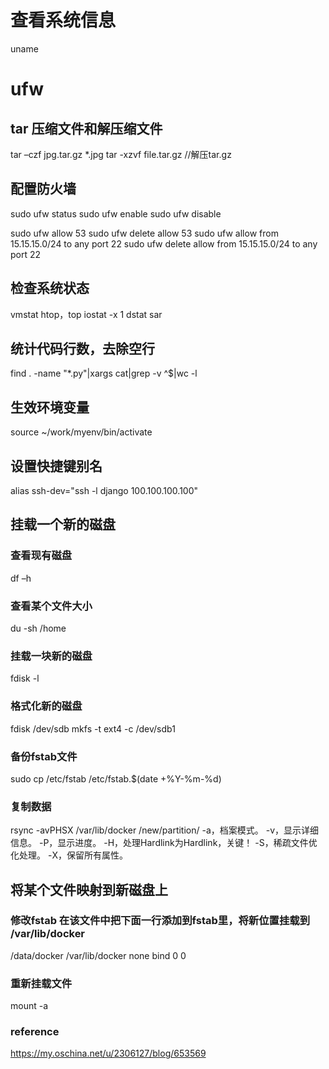 # 查看系统信息
uname

# ufw

## tar 压缩文件和解压缩文件
tar –czf jpg.tar.gz *.jpg
tar -xzvf file.tar.gz //解压tar.gz

## 配置防火墙
sudo ufw status
sudo ufw enable
sudo ufw disable

sudo ufw allow 53
sudo ufw delete allow 53
sudo ufw allow from 15.15.15.0/24  to any port 22
sudo ufw delete allow from 15.15.15.0/24  to any port 22

## 检查系统状态
vmstat
htop，top
iostat -x 1
dstat
sar

## 统计代码行数，去除空行
find . -name "*.py"|xargs cat|grep -v ^$|wc -l

## 生效环境变量 
source ~/work/myenv/bin/activate

## 设置快捷键别名
alias ssh-dev="ssh -l django 100.100.100.100"

## 挂载一个新的磁盘
### 查看现有磁盘
df –h

### 查看某个文件大小
du -sh /home

### 挂载一块新的磁盘
fdisk -l
### 格式化新的磁盘
fdisk /dev/sdb
mkfs -t ext4 -c /dev/sdb1

### 备份fstab文件 
sudo cp /etc/fstab /etc/fstab.$(date +%Y-%m-%d)

### 复制数据
rsync -avPHSX /var/lib/docker /new/partition/
-a，档案模式。
-v，显示详细信息。
-P，显示进度。
-H，处理Hardlink为Hardlink，关键！
-S，稀疏文件优化处理。
-X，保留所有属性。

## 将某个文件映射到新磁盘上
### 修改fstab 在该文件中把下面一行添加到fstab里，将新位置挂载到 /var/lib/docker 
/data/docker /var/lib/docker  none bind 0 0

### 重新挂载文件
mount -a




### reference
https://my.oschina.net/u/2306127/blog/653569

